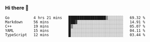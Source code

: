 ### Hi there 👋

<!--
**yeya24/yeya24** is a ✨ _special_ ✨ repository because its `README.md` (this file) appears on your GitHub profile.

Here are some ideas to get you started:

- 🔭 I’m currently working on ...
- 🌱 I’m currently learning ...
- 👯 I’m looking to collaborate on ...
- 🤔 I’m looking for help with ...
- 💬 Ask me about ...
- 📫 How to reach me: ...
- 😄 Pronouns: ...
- ⚡ Fun fact: ...
-->

<!--START_SECTION:waka-->
```text
Go           4 hrs 21 mins   █████████████████▒░░░░░░░   69.32 % 
Markdown     56 mins         ███▓░░░░░░░░░░░░░░░░░░░░░   14.91 % 
C++          19 mins         █▒░░░░░░░░░░░░░░░░░░░░░░░   05.07 % 
YAML         15 mins         █░░░░░░░░░░░░░░░░░░░░░░░░   04.11 % 
TypeScript   12 mins         █░░░░░░░░░░░░░░░░░░░░░░░░   03.44 % 
```
<!--END_SECTION:waka-->
